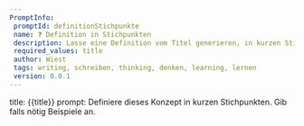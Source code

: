 ```yaml
---
PromptInfo:
 promptId: definitionStichpunkte
 name: ❓ Definition in Stichpunkten
 description: Lasse eine Definition vom Titel generieren, in kurzen Stichpunkten
 required_values: title
 author: Wiest
 tags: writing, schreiben, thinking, denken, learning, lernen
 version: 0.0.1
---
```

title: 
{{title}}
prompt:
Definiere dieses Konzept in kurzen Stichpunkten. Gib falls nötig Beispiele an.
